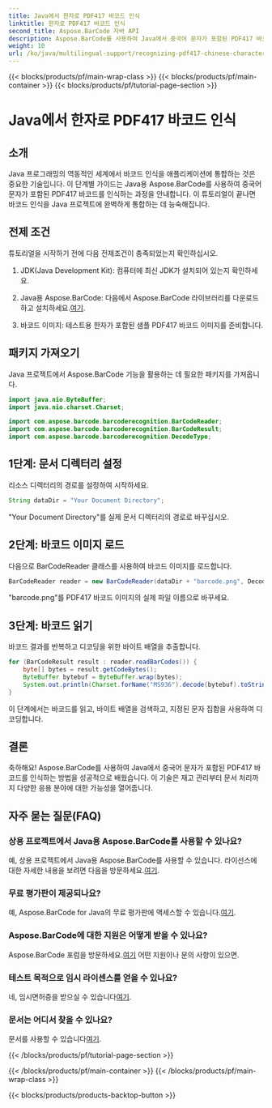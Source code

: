```yaml
---
title: Java에서 한자로 PDF417 바코드 인식
linktitle: 한자로 PDF417 바코드 인식
second_title: Aspose.BarCode 자바 API
description: Aspose.BarCode를 사용하여 Java에서 중국어 문자가 포함된 PDF417 바코드를 인식하는 방법을 알아보세요. 원활한 통합을 위해 포괄적인 튜토리얼을 따르십시오.
weight: 10
url: /ko/java/multilingual-support/recognizing-pdf417-chinese-characters/
---
```


{{< blocks/products/pf/main-wrap-class >}}
{{< blocks/products/pf/main-container >}}
{{< blocks/products/pf/tutorial-page-section >}}

# Java에서 한자로 PDF417 바코드 인식


## 소개

Java 프로그래밍의 역동적인 세계에서 바코드 인식을 애플리케이션에 통합하는 것은 중요한 기술입니다. 이 단계별 가이드는 Java용 Aspose.BarCode를 사용하여 중국어 문자가 포함된 PDF417 바코드를 인식하는 과정을 안내합니다. 이 튜토리얼이 끝나면 바코드 인식을 Java 프로젝트에 완벽하게 통합하는 데 능숙해집니다.

## 전제 조건

튜토리얼을 시작하기 전에 다음 전제조건이 충족되었는지 확인하십시오.

1. JDK(Java Development Kit): 컴퓨터에 최신 JDK가 설치되어 있는지 확인하세요.

2.  Java용 Aspose.BarCode: 다음에서 Aspose.BarCode 라이브러리를 다운로드하고 설치하세요.[여기](https://releases.aspose.com/barcode/java/).

3. 바코드 이미지: 테스트용 한자가 포함된 샘플 PDF417 바코드 이미지를 준비합니다.

## 패키지 가져오기

Java 프로젝트에서 Aspose.BarCode 기능을 활용하는 데 필요한 패키지를 가져옵니다.

```java
import java.nio.ByteBuffer;
import java.nio.charset.Charset;

import com.aspose.barcode.barcoderecognition.BarCodeReader;
import com.aspose.barcode.barcoderecognition.BarCodeResult;
import com.aspose.barcode.barcoderecognition.DecodeType;
```

## 1단계: 문서 디렉터리 설정

리소스 디렉터리의 경로를 설정하여 시작하세요.

```java
String dataDir = "Your Document Directory";
```

"Your Document Directory"를 실제 문서 디렉터리의 경로로 바꾸십시오.

## 2단계: 바코드 이미지 로드

다음으로 BarCodeReader 클래스를 사용하여 바코드 이미지를 로드합니다.

```java
BarCodeReader reader = new BarCodeReader(dataDir + "barcode.png", DecodeType.PDF_417);
```

"barcode.png"를 PDF417 바코드 이미지의 실제 파일 이름으로 바꾸세요.

## 3단계: 바코드 읽기

바코드 결과를 반복하고 디코딩을 위한 바이트 배열을 추출합니다.

```java
for (BarCodeResult result : reader.readBarCodes()) {
    byte[] bytes = result.getCodeBytes();
    ByteBuffer bytebuf = ByteBuffer.wrap(bytes);
    System.out.println(Charset.forName("MS936").decode(bytebuf).toString());
}
```

이 단계에서는 바코드를 읽고, 바이트 배열을 검색하고, 지정된 문자 집합을 사용하여 디코딩합니다.

## 결론

축하해요! Aspose.BarCode를 사용하여 Java에서 중국어 문자가 포함된 PDF417 바코드를 인식하는 방법을 성공적으로 배웠습니다. 이 기술은 재고 관리부터 문서 처리까지 다양한 응용 분야에 대한 가능성을 열어줍니다.

## 자주 묻는 질문(FAQ)

### 상용 프로젝트에서 Java용 Aspose.BarCode를 사용할 수 있나요?
 예, 상용 프로젝트에서 Java용 Aspose.BarCode를 사용할 수 있습니다. 라이선스에 대한 자세한 내용을 보려면 다음을 방문하세요.[여기](https://purchase.aspose.com/buy).

### 무료 평가판이 제공되나요?
 예, Aspose.BarCode for Java의 무료 평가판에 액세스할 수 있습니다.[여기](https://releases.aspose.com/).

### Aspose.BarCode에 대한 지원은 어떻게 받을 수 있나요?
 Aspose.BarCode 포럼을 방문하세요.[여기](https://forum.aspose.com/c/barcode/13) 어떤 지원이나 문의 사항이 있으면.

### 테스트 목적으로 임시 라이센스를 얻을 수 있나요?
네, 임시면허증을 받으실 수 있습니다[여기](https://purchase.aspose.com/temporary-license/).

### 문서는 어디서 찾을 수 있나요?
 문서를 사용할 수 있습니다[여기](https://reference.aspose.com/barcode/java/).

{{< /blocks/products/pf/tutorial-page-section >}}

{{< /blocks/products/pf/main-container >}}
{{< /blocks/products/pf/main-wrap-class >}}

{{< blocks/products/products-backtop-button >}}
